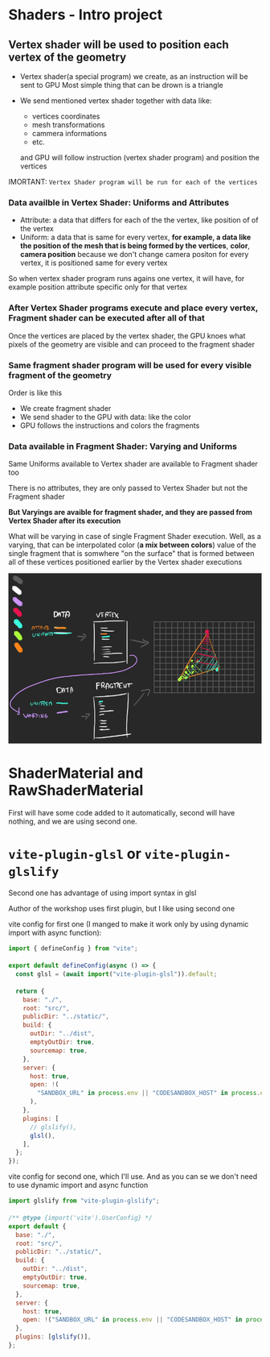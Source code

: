 # Shaders - Intro project

## Vertex shader will be used **to position each vertex** of the geometry

- Vertex shader(a special program) we create, as an instruction will be sent to GPU
  Most simple thing that can be drown is a triangle
- We send mentioned vertex shader together with data like:

  - vertices coordinates
  - mesh transformations
  - cammera informations
  - etc.

  and GPU will follow instruction (vertex shader program) and position the vertices

IMORTANT: `Vertex Shader program will be run for each of the vertices`

### Data availble in Vertex Shader: Uniforms and Attributes

- Attribute: a data that differs for each of the the vertex, like position of of the vertex
- Uniform: a data that is same for every vertex, **for example, a data like the position of the mesh that is being formed by the vertices**, **color**, **camera position** because we don't change camera positon for every vertex, it is positioned same for every vertex

So when vertex shader program runs agains one vertex, it will have, for example position attribute specific only for that vertex

### After Vertex Shader programs execute and place every vertex, Fragment shader can be executed after all of that

Once the vertices are placed by the vertex shader, the GPU knoes what pixels of the geometry are visible and can proceed to the fragment shader

### Same fragment shader program will be used for every visible fragment of the geometry

Order is like this

- We create fragment shader
- We send shader to the GPU
  with data: like the color
- GPU follows the instructions and colors the fragments

### Data available in Fragment Shader: Varying and Uniforms

Same Uniforms available to Vertex shader are available to Fragment shader too

There is no attributes, they are only passed to Vertex Shader but not the Fragment shader

**But Varyings are avaible for fragment shader, and they are passed from Vertex Shader after its execution**

What will be varying in case of single Fragment Shader execution.
Well, as a varying, that can be interpolated color (**a mix between colors**) value of the single fragment that is somwhere "on the surface" that is formed between all of these vertices positioned earlier by the Vertex shader executions

![graph](/notes_images/Screenshot%20from%202024-10-30%2020-00-39.png)

# ShaderMaterial and RawShaderMaterial

First will have some code added to it automatically, second will have nothing, and we are using second one.

# `vite-plugin-glsl` or `vite-plugin-glslify`

Second one has advantage of using import syntax in glsl

Author of the workshop uses first plugin, but I like using second one

vite config for first one (I manged to make it work only by using dynamic import with async function):

```js
import { defineConfig } from "vite";

export default defineConfig(async () => {
  const glsl = (await import("vite-plugin-glsl")).default;

  return {
    base: "./",
    root: "src/",
    publicDir: "../static/",
    build: {
      outDir: "../dist",
      emptyOutDir: true,
      sourcemap: true,
    },
    server: {
      host: true,
      open: !(
        "SANDBOX_URL" in process.env || "CODESANDBOX_HOST" in process.env
      ),
    },
    plugins: [
      // glslify(),
      glsl(),
    ],
  };
});
```

vite config for second one, which I'll use. And as you can se we don't need to use dynamic import and async function

```js
import glslify from "vite-plugin-glslify";

/** @type {import('vite').UserConfig} */
export default {
  base: "./",
  root: "src/",
  publicDir: "../static/",
  build: {
    outDir: "../dist",
    emptyOutDir: true,
    sourcemap: true,
  },
  server: {
    host: true,
    open: !("SANDBOX_URL" in process.env || "CODESANDBOX_HOST" in process.env),
  },
  plugins: [glslify()],
};
```
